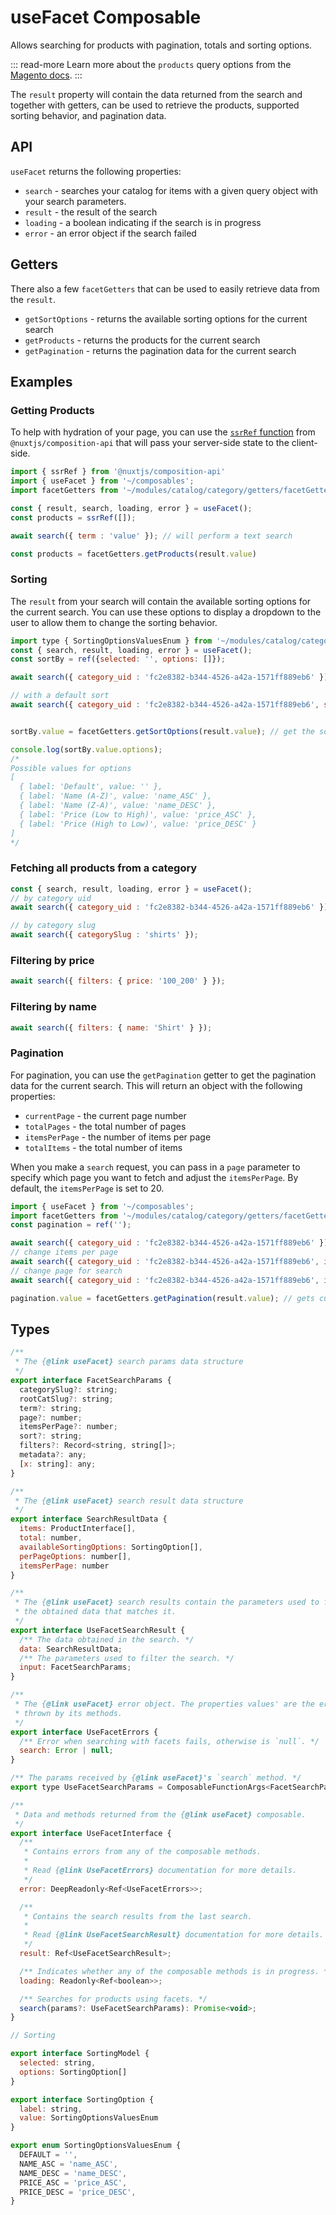 # useFacet Composable

Allows searching for products with pagination, totals and sorting options.

::: read-more
Learn more about the `products` query options from the [Magento docs](https://developer.adobe.com/commerce/webapi/graphql/schema/products/queries/products/).
:::


The `result` property will contain the data returned from the search and together with getters, can be used to retrieve the products, supported sorting behavior, and pagination data.

## API

`useFacet` returns the following properties:

- `search` - searches your catalog for items with a given query object with your search parameters.
- `result` - the result of the search
- `loading` - a boolean indicating if the search is in progress
- `error` - an error object if the search failed

## Getters

There also a few `facetGetters` that can be used to easily retrieve data from the `result`.

- `getSortOptions` - returns the available sorting options for the current search
- `getProducts` - returns the products for the current search
- `getPagination` - returns the pagination data for the current search

## Examples


### Getting Products

To help with hydration of your page, you can use the [`ssrRef` function](https://composition-api.nuxtjs.org/data/ssrref/) from `@nuxtjs/composition-api` that will pass your server-side state to the client-side.

```js
import { ssrRef } from '@nuxtjs/composition-api'
import { useFacet } from '~/composables';
import facetGetters from '~/modules/catalog/category/getters/facetGetters';

const { result, search, loading, error } = useFacet();
const products = ssrRef([]);

await search({ term	: 'value' }); // will perform a text search

const products = facetGetters.getProducts(result.value)
```

### Sorting

The `result` from your search will contain the available sorting options for the current search. You can use these options to display a dropdown to the user to allow them to change the sorting behavior.

```js
import type { SortingOptionsValuesEnum } from '~/modules/catalog/category/composables/useFacet/sortingOptions';
const { search, result, loading, error } = useFacet();
const sortBy = ref({selected: '', options: []});

await search({ category_uid	: 'fc2e8382-b344-4526-a42a-1571ff889eb6' });

// with a default sort
await search({ category_uid	: 'fc2e8382-b344-4526-a42a-1571ff889eb6', sort: SortingOptionsValuesEnum.NAME_ASC });


sortBy.value = facetGetters.getSortOptions(result.value); // get the sorting options

console.log(sortBy.value.options);
/*
Possible values for options
[
  { label: 'Default', value: '' },
  { label: 'Name (A-Z)', value: 'name_ASC' },
  { label: 'Name (Z-A)', value: 'name_DESC' },
  { label: 'Price (Low to High)', value: 'price_ASC' },
  { label: 'Price (High to Low)', value: 'price_DESC' }
]
*/
```

### Fetching all products from a category

```js
const { search, result, loading, error } = useFacet();
// by category uid
await search({ category_uid	: 'fc2e8382-b344-4526-a42a-1571ff889eb6' });

// by category slug
await search({ categorySlug	: 'shirts' }); 
```

### Filtering by price
```js
await search({ filters: { price: '100_200' } });
```

### Filtering by name
```js
await search({ filters: { name: 'Shirt' } });
```


### Pagination

For pagination, you can use the `getPagination` getter to get the pagination data for the current search. This will return an object with the following properties:
- `currentPage` - the current page number
- `totalPages` - the total number of pages
- `itemsPerPage` - the number of items per page
- `totalItems` - the total number of items

When you make a `search` request, you can pass in a `page` parameter to specify which page you want to fetch and adjust the `itemsPerPage`. By default, the `itemsPerPage` is set to 20. 

```js
import { useFacet } from '~/composables';
import facetGetters from '~/modules/catalog/category/getters/facetGetters';
const pagination = ref('');

await search({ category_uid	: 'fc2e8382-b344-4526-a42a-1571ff889eb6' });
// change items per page
await search({ category_uid	: 'fc2e8382-b344-4526-a42a-1571ff889eb6', itemsPerPage: 100 });
// change page for search
await search({ category_uid	: 'fc2e8382-b344-4526-a42a-1571ff889eb6', itemsPerPage: 100, page: 2 });

pagination.value = facetGetters.getPagination(result.value); // gets current pagination info


```



## Types
```js
/**
 * The {@link useFacet} search params data structure
 */
export interface FacetSearchParams {
  categorySlug?: string;
  rootCatSlug?: string;
  term?: string;
  page?: number;
  itemsPerPage?: number;
  sort?: string;
  filters?: Record<string, string[]>;
  metadata?: any;
  [x: string]: any;
}

/**
 * The {@link useFacet} search result data structure
 */
export interface SearchResultData {
  items: ProductInterface[],
  total: number,
  availableSortingOptions: SortingOption[],
  perPageOptions: number[],
  itemsPerPage: number
}

/**
 * The {@link useFacet} search results contain the parameters used to filter and
 * the obtained data that matches it.
 */
export interface UseFacetSearchResult {
  /** The data obtained in the search. */
  data: SearchResultData;
  /** The parameters used to filter the search. */
  input: FacetSearchParams;
}

/**
 * The {@link useFacet} error object. The properties values' are the errors
 * thrown by its methods.
 */
export interface UseFacetErrors {
  /** Error when searching with facets fails, otherwise is `null`. */
  search: Error | null;
}

/** The params received by {@link useFacet}'s `search` method. */
export type UseFacetSearchParams = ComposableFunctionArgs<FacetSearchParams>;

/**
 * Data and methods returned from the {@link useFacet} composable.
 */
export interface UseFacetInterface {
  /**
   * Contains errors from any of the composable methods.
   *
   * Read {@link UseFacetErrors} documentation for more details.
   */
  error: DeepReadonly<Ref<UseFacetErrors>>;

  /**
   * Contains the search results from the last search.
   *
   * Read {@link UseFacetSearchResult} documentation for more details.
   */
  result: Ref<UseFacetSearchResult>;

  /** Indicates whether any of the composable methods is in progress. */
  loading: Readonly<Ref<boolean>>;

  /** Searches for products using facets. */
  search(params?: UseFacetSearchParams): Promise<void>;
}

// Sorting

export interface SortingModel {
  selected: string,
  options: SortingOption[]
}

export interface SortingOption {
  label: string,
  value: SortingOptionsValuesEnum
}

export enum SortingOptionsValuesEnum {
  DEFAULT = '',
  NAME_ASC = 'name_ASC',
  NAME_DESC = 'name_DESC',
  PRICE_ASC = 'price_ASC',
  PRICE_DESC = 'price_DESC',
}
```